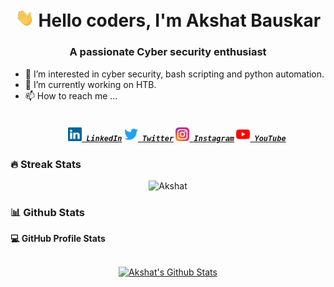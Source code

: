 <h1 align="center"><img src="https://raw.githubusercontent.com/ABSphreak/ABSphreak/master/gifs/Hi.gif" width="30px" /> Hello coders, I'm Akshat Bauskar </h1>
<h3 align="center">A passionate Cyber security enthusiast </h3>


- 👀 I’m interested in cyber security, bash scripting and python automation.
- 🌱 I’m currently working on HTB.
- 📫 How to reach me ...

<h5 align="center">
  <code>
    <a href="https://www.linkedin.com/in/akshat-bauskar-990356163/" title="LinkedIn Profile"><img height="22" width="22" src="https://github.com/akshatbauskar27/akshatbauskar27/blob/ec5455c7794bfd37126c671a8159a6f5edeba828/linkedin.svg"> LinkedIn</a></code>
  <code><a href="https://twitter.com/AkshatBauskar" title="Twitter Profile"><img height="22" width="22" src="https://github.com/akshatbauskar27/akshatbauskar27/blob/ec5455c7794bfd37126c671a8159a6f5edeba828/twitter.svg"> Twitter</a></code>
  <code><a href="https://www.instagram.com/techworld_security/" title="Instagram Profile"><img height="22" width="22" src="https://github.com/akshatbauskar27/akshatbauskar27/blob/ec5455c7794bfd37126c671a8159a6f5edeba828/instagram.svg"> Instagram</a></code>
  <code><a href="https://www.youtube.com/channel/UCCFlaXRcwuL-_zU9E90lOig"><img alt="YouTube" title="YouTube" height="22" width="22" src="https://github.com/akshatbauskar27/akshatbauskar27/blob/ec5455c7794bfd37126c671a8159a6f5edeba828/youtube.svg"> YouTube</a></code>
</h5>

### 🔥 Streak Stats

<p align="center"><img src="https://github-readme-streak-stats.herokuapp.com/?user=akshatbauskar27&theme=algolia" alt="Akshat" /></p>


### 📊 Github Stats



  <summary><b>💻 GitHub Profile Stats</b></summary>
  <br/>
  <p align="center">
    <a href="https://github.com/anuraghazra/github-readme-stats"><img alt="Akshat's Github Stats" src="https://github-readme-stats.vercel.app/api?username=akshatbauskar27&show_icons=true&count_private=true&theme=algolia" height="192px"/></a>
<br/>

 
<!---  ![Visitor Count](https://profile-counter.glitch.me/{akshatbauskar27}/count.svg) --->


 
<br/>
<!---
akshatbauskar27/akshatbauskar27 is a ✨ special ✨ repository because its `README.md` (this file) appears on your GitHub profile.
You can click the Preview link to take a look at your changes.
--->
